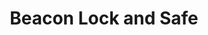 ---
title: "Beacon Lock and Safe"
url: /buzzards-bay/beacon-lock-and-safe/
shop: Schlüsseldienst
---